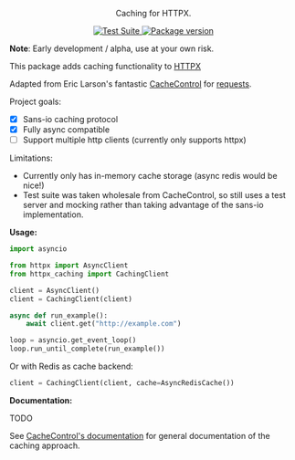 <p align="center">Caching for HTTPX.</em></p>

<p align="center">
<a href="https://github.com/johtso/httpx-caching/actions">
    <img src="https://github.com/johtso/httpx-caching/workflows/Test%20Suite/badge.svg" alt="Test Suite">
</a>
<a href="https://pypi.org/project/httpx-caching/">
    <img src="https://badge.fury.io/py/httpx-caching.svg" alt="Package version">
</a>
</p>

**Note**: Early development / alpha, use at your own risk.

This package adds caching functionality to [HTTPX](https://github.com/encode/httpx)

Adapted from Eric Larson's fantastic [CacheControl](https://github.com/ionrock/cachecontrol) for [requests](https://requests.readthedocs.io/en/stable/).

Project goals:
- [x] Sans-io caching protocol
- [x] Fully async compatible
- [ ] Support multiple http clients (currently only supports httpx)

Limitations:
* Currently only has in-memory cache storage (async redis would be nice!)
* Test suite was taken wholesale from CacheControl, so still uses a test server and mocking rather than taking advantage of the sans-io implementation.

**Usage:**

```python
import asyncio

from httpx import AsyncClient
from httpx_caching import CachingClient

client = AsyncClient()
client = CachingClient(client)

async def run_example():
    await client.get("http://example.com")

loop = asyncio.get_event_loop()
loop.run_until_complete(run_example())
```

Or with Redis as cache backend:

```python
client = CachingClient(client, cache=AsyncRedisCache())
```

**Documentation:**

TODO

See [CacheControl's documentation](https://cachecontrol.readthedocs.io/en/latest/index.html) for general documentation of the caching approach.
